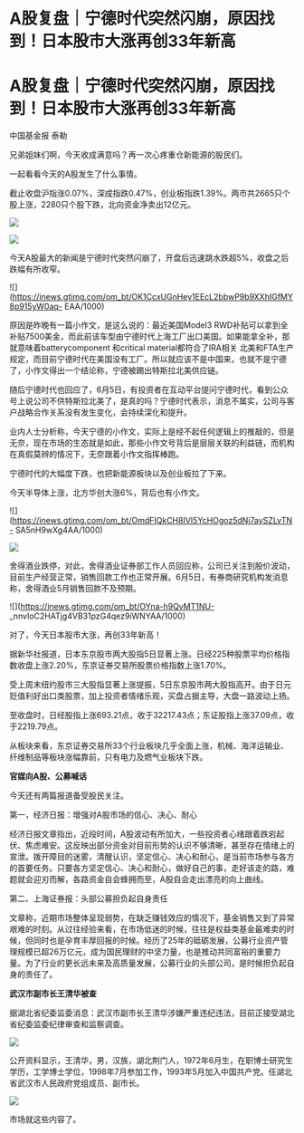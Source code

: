 # A股复盘｜宁德时代突然闪崩，原因找到！日本股市大涨再创33年新高

# A股复盘｜宁德时代突然闪崩，原因找到！日本股市大涨再创33年新高

中国基金报 泰勒

兄弟姐妹们啊，今天收成满意吗？再一次心疼重仓新能源的股民们。

一起看看今天的A股发生了什么事情。

截止收盘沪指涨0.07%，深成指跌0.47%，创业板指跌1.39%。两市共2665只个股上涨，2280只个股下跌，北向资金净卖出12亿元。

![](https://inews.gtimg.com/om_bt/OLmolMPPS8GMRhyjEhdYLPd5DHb2Aqp3F7CgvGESto-V4AA/1000)

![](https://inews.gtimg.com/om_bt/OGc2xE6d0mL8PvvCwXxvgdMfDYZBl1pHxnNZ3ziYvdF6AAA/1000)

今天A股最大的新闻是宁德时代突然闪崩了，开盘后迅速跳水跌超5%，收盘之后跌幅有所收窄。

![](https://inews.gtimg.com/om_bt/OK1CcxUGnHey1EEcL2bbwP9b9XXhIGfMY8p915yW0aq-
EAA/1000)

原因是昨晚有一篇小作文，是这么说的：最近美国Model3
RWD补贴可以拿到全补贴7500美金，而此前该车型由宁德时代上海工厂出口美国。如果能拿全补，那就意味着batterycomponent 和critical
material都符合了IRA相关
北美和FTA生产规定，而目前宁德时代在美国没有工厂。所以就应该不是中国来，也就不是宁德了，小作文得出一个结论称，宁德被踢出特斯拉北美供应链。

随后宁德时代也回应了，6月5日，有投资者在互动平台提问宁德时代，看到公众号上说公司不供特斯拉北美了，是真的吗？宁德时代表示，消息不属实，公司与客户战略合作关系没有发生变化，会持续深化和提升。

业内人士分析称，今天宁德的小作文，实际上是经不起任何逻辑上的推敲的，但是无奈，现在市场的生态就是如此，那些小作文号背后是层层关联的利益链，而机构在真假莫辨的情况下，无奈跟着小作文指挥棒跑。

宁德时代的大幅度下跌，也把新能源板块以及创业板拉了下来。

今天半导体上涨，北方华创大涨6%，背后也有小作文。

![](https://inews.gtimg.com/om_bt/OmdFIQkCH8IVI5YcHOgoz5dNj7aySZLvTN-
SA5nH9wXg4AA/1000)

![](https://inews.gtimg.com/om_bt/OUDRj3QRwmX4ZMxxEBdc3yhxWrCBHXP6dLDy2K9jPEL2oAA/1000)

舍得酒业跌停，对此，舍得酒业证券部工作人员回应称，公司已关注到股价波动，目前生产经营正常，销售回款工作也正常开展。6月5日，有券商研究机构发消息称，舍得酒业5月销售回款不及预期。

![](https://inews.gtimg.com/om_bt/OYna-h9QvMT1NU-
_nnvIoC2HATjg4VB31pzG4qez9iWNYAA/1000)

对了，今天日本股市大涨，再创33年新高！

据新华社报道，日本东京股市两大股指5日显著上涨。日经225种股票平均价格指数收盘上涨2.20%，东京证券交易所股票价格指数上涨1.70%。

受上周末纽约股市三大股指显著上涨提振，5日东京股市两大股指高开。由于日元贬值利好出口类股票，加上投资者情绪乐观，买盘占据主导，大盘一路波动上扬。

至收盘时，日经股指上涨693.21点，收于32217.43点；东证股指上涨37.09点，收于2219.79点。

从板块来看，东京证券交易所33个行业板块几乎全面上涨，机械、海洋运输业、纤维制品等板块涨幅靠前，只有电力及燃气业板块下跌。

**官媒向A股、公募喊话**

今天还有两篇报道备受股民关注。

第一，经济日报：增强对A股市场的信心、决心、耐心

经济日报文章指出，近段时间，A股波动有所加大，一些投资者心绪跟着跌宕起伏、焦虑难安。这反映出部分资金对目前形势的认识不够清晰，甚至存在情绪上的宣泄。拨开障目的迷雾，清醒认识，坚定信心、决心和耐心，是当前市场参与各方的首要任务。只要各方坚定信心、决心和耐心，做好自己的事，走好该走的路，难题就会迎刃而解，各路资金自会蜂拥而至，A股自会走出漂亮的向上曲线。

第二、上海证券报：头部公募担负起自身责任

文章称，近期市场整体呈现弱势，在缺乏赚钱效应的情况下，基金销售又到了异常艰难的时刻。从过往经验来看，在市场低迷的时候，往往是权益类基金最难卖的时候，但同时也是孕育丰厚回报的时候。经历了25年的砥砺发展，公募行业资产管理规模已超26万亿元，成为国民理财的中坚力量，也是推动共同富裕的重要力量。为了行业的更长远未来及高质量发展，公募行业的头部公司，是时候担负起自身的责任了。

**武汉市副市长王清华被查**

据湖北省纪委监委消息：武汉市副市长王清华涉嫌严重违纪违法，目前正接受湖北省纪委监委纪律审查和监察调查。

![](https://inews.gtimg.com/om_bt/OMOW2f9dP6J2QEc2PGwGb3DU9FFYsoLth2TdOdDA-e9nsAA/1000)

公开资料显示，王清华，男，汉族，湖北荆门人，1972年6月生，在职博士研究生学历，工学博士学位，1998年7月参加工作，1993年5月加入中国共产党。任湖北省武汉市人民政府党组成员、副市长。

![](https://inews.gtimg.com/om_bt/ORiOTsdOIMwjo89t-6YCNzG2SRW9s_HgKo4Lyt67qbJVUAA/1000)

市场就这些内容了。

